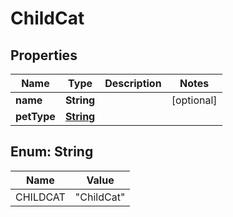 

# ChildCat


## Properties

Name | Type | Description | Notes
------------ | ------------- | ------------- | -------------
**name** | **String** |  |  [optional]
**petType** | [**String**](#String) |  | 



## Enum: String

Name | Value
---- | -----
CHILDCAT | &quot;ChildCat&quot;



